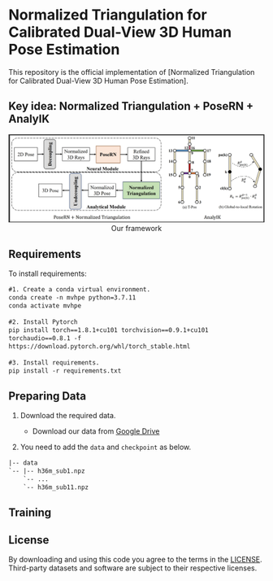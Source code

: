 # Normalized Triangulation for Calibrated Dual-View 3D Human Pose Estimation

This repository is the official implementation of [Normalized Triangulation for Calibrated Dual-View 3D Human Pose Estimation]. 

## Key idea: Normalized Triangulation + PoseRN + AnalyIK

<div align="center">
    <img src="assets/framework.png", width="1200" alt><br>
    Our framework
</div>

## Requirements

To install requirements:

```setup
#1. Create a conda virtual environment.
conda create -n mvhpe python=3.7.11
conda activate mvhpe

#2. Install Pytorch
pip install torch==1.8.1+cu101 torchvision==0.9.1+cu101 torchaudio==0.8.1 -f https://download.pytorch.org/whl/torch_stable.html

#3. Install requirements.
pip install -r requirements.txt
```

## Preparing Data 

1. Download the required data.
   * Download our data from [Google Drive](https://drive.google.com/drive/folders/1Z6-fLuANi2Y67w-VZrx-oG_K9IrSINtK?usp=sharing) 
   
2. You need to add the `data` and  `checkpoint` as below.
```
|-- data
`-- |-- h36m_sub1.npz
    `-- ...
    `-- h36m_sub11.npz
```

## Training

## License
By downloading and using this code you agree to the terms in the [LICENSE](LICENSE). Third-party datasets and software are subject to their respective licenses.





